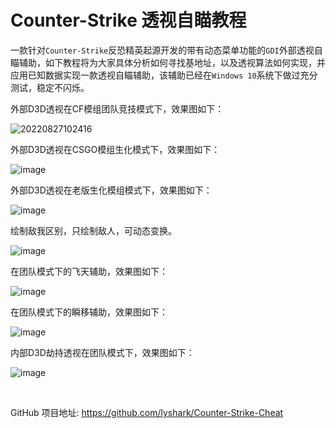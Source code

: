 # Counter-Strike 透视自瞄教程

一款针对`Counter-Strike`反恐精英起源开发的带有动态菜单功能的`GDI`外部透视自瞄辅助，如下教程将为大家具体分析如何寻找基地址，以及透视算法如何实现，并应用已知数据实现一款透视自瞄辅助，该辅助已经在`Windows 10`系统下做过充分测试，稳定不闪烁。

外部D3D透视在CF模组团队竞技模式下，效果图如下：

![20220827102416](https://user-images.githubusercontent.com/52789403/187010712-4a9c4eb3-8ea7-4de8-9b09-175126a96559.png)

外部D3D透视在CSGO模组生化模式下，效果图如下：

![image](https://user-images.githubusercontent.com/52789403/190644699-615c9129-cfe4-4d96-b1c4-5cfd93b5dbb3.png)

外部D3D透视在老版生化模组模式下，效果图如下：

![image](https://user-images.githubusercontent.com/52789403/190884474-6be3fe4d-4cbd-43a6-beaa-0f310f747076.png)

绘制敌我区别，只绘制敌人，可动态变换。

![image](https://user-images.githubusercontent.com/52789403/190884574-41e3e23b-fbee-4069-bf6a-140d0f0728d8.png)

在团队模式下的飞天辅助，效果图如下：

![image](https://user-images.githubusercontent.com/52789403/190657752-bd6b0a48-ecf7-4001-8361-02fbb2e0e02e.png)

在团队模式下的瞬移辅助，效果图如下：

![image](https://user-images.githubusercontent.com/52789403/190657965-d641a07d-d444-4252-96cf-29005e0f7d9c.png)

内部D3D劫持透视在团队模式下，效果图如下：

![image](https://user-images.githubusercontent.com/52789403/190882583-ec75d907-f0fe-4332-99d3-7ed70c7bd48f.png)

<br>

GitHub 项目地址: https://github.com/lyshark/Counter-Strike-Cheat
